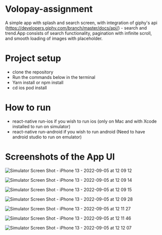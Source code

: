 # Volopay-assignment

A simple app with splash and search screen, with integration of giphy's api (https://developers.giphy.com/branch/master/docs/api/) - search and trend.App consists of search functionality, pagination with infinite scroll, and smooth loading of images with placeholder.

# Project setup

* clone the repository
* Run the commands below in the terminal
* Yarn install or npm install
* cd ios pod install

# How to run
* react-native run-ios if you wish to run ios (only on Mac and with Xcode installed to run on simulator)
* react-native run-android if you wish to run android (Need to have android studio to run on emulator)

# Screenshots of the App UI

![Simulator Screen Shot - iPhone 13 - 2022-09-05 at 12 09 12](https://user-images.githubusercontent.com/21104070/188381704-e405c28e-545c-45fc-8a1e-5bc99a3593a1.png)

![Simulator Screen Shot - iPhone 13 - 2022-09-05 at 12 09 14](https://user-images.githubusercontent.com/21104070/188381712-cc0c56e3-7f64-4e7a-bfe8-3318178f6fec.png)

![Simulator Screen Shot - iPhone 13 - 2022-09-05 at 12 09 15](https://user-images.githubusercontent.com/21104070/188381719-d8dcfe11-a31e-4015-a0f3-22e9db6de86c.png)

![Simulator Screen Shot - iPhone 13 - 2022-09-05 at 12 09 28](https://user-images.githubusercontent.com/21104070/188381731-9ab103c8-2ef8-4557-ad6f-2345c6fff398.png)

![Simulator Screen Shot - iPhone 13 - 2022-09-05 at 12 11 27](https://user-images.githubusercontent.com/21104070/188381735-4d5a3c61-3f6b-496d-a042-5d58dc0898d2.png)

![Simulator Screen Shot - iPhone 13 - 2022-09-05 at 12 11 46](https://user-images.githubusercontent.com/21104070/188381748-ecec5cd5-fa20-4154-b2e7-1d71c4871a64.png)

![Simulator Screen Shot - iPhone 13 - 2022-09-05 at 12 12 07](https://user-images.githubusercontent.com/21104070/188381755-f534b87f-2055-4820-8886-5263e12d4ee9.png)
